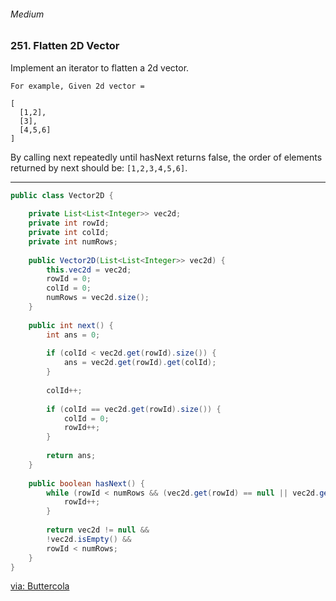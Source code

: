 ###### Medium

### 251. Flatten 2D Vector

Implement an iterator to flatten a 2d vector.  
```
For example, Given 2d vector =

[
  [1,2],
  [3],
  [4,5,6]
]
```

By calling next repeatedly until hasNext returns false, the order of elements returned by next should be: `[1,2,3,4,5,6]`.  

***

```java
public class Vector2D {
     
    private List<List<Integer>> vec2d;
    private int rowId;
    private int colId;
    private int numRows;
     
    public Vector2D(List<List<Integer>> vec2d) {
        this.vec2d = vec2d;
        rowId = 0;
        colId = 0;
        numRows = vec2d.size();
    }
 
    public int next() {
        int ans = 0;
         
        if (colId < vec2d.get(rowId).size()) {
            ans = vec2d.get(rowId).get(colId);
        }
         
        colId++;
         
        if (colId == vec2d.get(rowId).size()) {
            colId = 0;
            rowId++;
        }
         
        return ans;
    }
 
    public boolean hasNext() {
        while (rowId < numRows && (vec2d.get(rowId) == null || vec2d.get(rowId).isEmpty())) {
            rowId++;
        }
         
        return vec2d != null && 
        !vec2d.isEmpty() &&
        rowId < numRows;
    }
}
```

[via: Buttercola](http://buttercola.blogspot.com/2015/08/leetcode-flatten-2d-vector.html)
